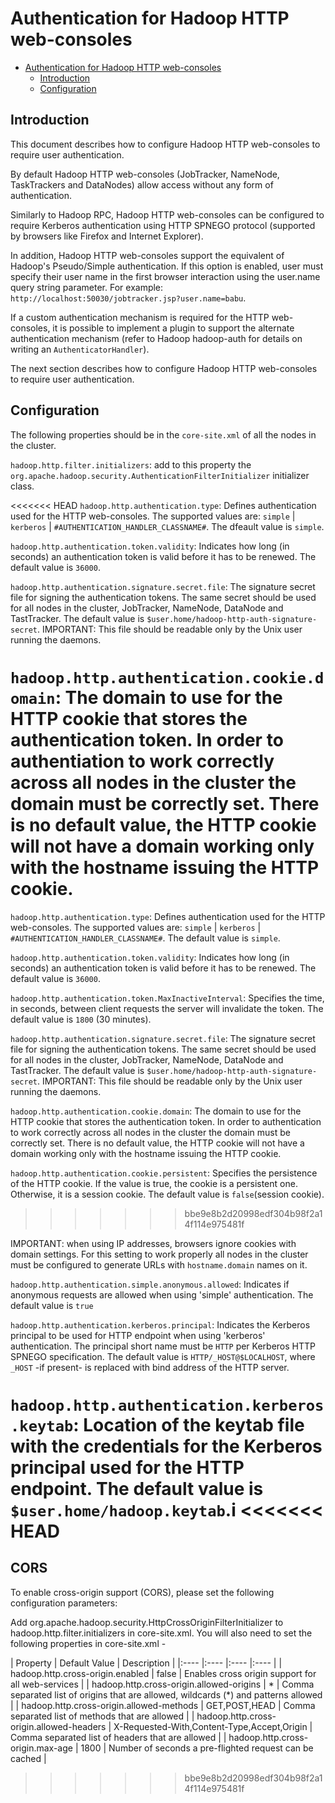 <!---
  Licensed under the Apache License, Version 2.0 (the "License");
  you may not use this file except in compliance with the License.
  You may obtain a copy of the License at

   http://www.apache.org/licenses/LICENSE-2.0

  Unless required by applicable law or agreed to in writing, software
  distributed under the License is distributed on an "AS IS" BASIS,
  WITHOUT WARRANTIES OR CONDITIONS OF ANY KIND, either express or implied.
  See the License for the specific language governing permissions and
  limitations under the License. See accompanying LICENSE file.
-->

Authentication for Hadoop HTTP web-consoles
===========================================

* [Authentication for Hadoop HTTP web-consoles](#Authentication_for_Hadoop_HTTP_web-consoles)
    * [Introduction](#Introduction)
    * [Configuration](#Configuration)

Introduction
------------

This document describes how to configure Hadoop HTTP web-consoles to require user authentication.

By default Hadoop HTTP web-consoles (JobTracker, NameNode, TaskTrackers and DataNodes) allow access without any form of authentication.

Similarly to Hadoop RPC, Hadoop HTTP web-consoles can be configured to require Kerberos authentication using HTTP SPNEGO protocol (supported by browsers like Firefox and Internet Explorer).

In addition, Hadoop HTTP web-consoles support the equivalent of Hadoop's Pseudo/Simple authentication. If this option is enabled, user must specify their user name in the first browser interaction using the user.name query string parameter. For example: `http://localhost:50030/jobtracker.jsp?user.name=babu`.

If a custom authentication mechanism is required for the HTTP web-consoles, it is possible to implement a plugin to support the alternate authentication mechanism (refer to Hadoop hadoop-auth for details on writing an `AuthenticatorHandler`).

The next section describes how to configure Hadoop HTTP web-consoles to require user authentication.

Configuration
-------------

The following properties should be in the `core-site.xml` of all the nodes in the cluster.

`hadoop.http.filter.initializers`: add to this property the `org.apache.hadoop.security.AuthenticationFilterInitializer` initializer class.

<<<<<<< HEAD
`hadoop.http.authentication.type`: Defines authentication used for the HTTP web-consoles. The supported values are: `simple` | `kerberos` | `#AUTHENTICATION_HANDLER_CLASSNAME#`. The dfeault value is `simple`.

`hadoop.http.authentication.token.validity`: Indicates how long (in seconds) an authentication token is valid before it has to be renewed. The default value is `36000`.

`hadoop.http.authentication.signature.secret.file`: The signature secret file for signing the authentication tokens. The same secret should be used for all nodes in the cluster, JobTracker, NameNode, DataNode and TastTracker. The default value is `$user.home/hadoop-http-auth-signature-secret`. IMPORTANT: This file should be readable only by the Unix user running the daemons.

`hadoop.http.authentication.cookie.domain`: The domain to use for the HTTP cookie that stores the authentication token. In order to authentiation to work correctly across all nodes in the cluster the domain must be correctly set. There is no default value, the HTTP cookie will not have a domain working only with the hostname issuing the HTTP cookie.
=======
`hadoop.http.authentication.type`: Defines authentication used for the HTTP web-consoles. The supported values are: `simple` | `kerberos` | `#AUTHENTICATION_HANDLER_CLASSNAME#`. The default value is `simple`.

`hadoop.http.authentication.token.validity`: Indicates how long (in seconds) an authentication token is valid before it has to be renewed. The default value is `36000`.

`hadoop.http.authentication.token.MaxInactiveInterval`: Specifies the time, in seconds, between client requests the server will invalidate the token. The default value is `1800` (30 minutes).

`hadoop.http.authentication.signature.secret.file`: The signature secret file for signing the authentication tokens. The same secret should be used for all nodes in the cluster, JobTracker, NameNode, DataNode and TastTracker. The default value is `$user.home/hadoop-http-auth-signature-secret`. IMPORTANT: This file should be readable only by the Unix user running the daemons.

`hadoop.http.authentication.cookie.domain`: The domain to use for the HTTP cookie that stores the authentication token. In order to authentication to work correctly across all nodes in the cluster the domain must be correctly set. There is no default value, the HTTP cookie will not have a domain working only with the hostname issuing the HTTP cookie.

`hadoop.http.authentication.cookie.persistent`: Specifies the persistence of the HTTP cookie. If the value is true, the cookie is a persistent one. Otherwise, it is a session cookie. The default value is `false`(session cookie).
>>>>>>> bbe9e8b2d20998edf304b98f2a14f114e975481f

IMPORTANT: when using IP addresses, browsers ignore cookies with domain settings. For this setting to work properly all nodes in the cluster must be configured to generate URLs with `hostname.domain` names on it.

`hadoop.http.authentication.simple.anonymous.allowed`: Indicates if anonymous requests are allowed when using 'simple' authentication. The default value is `true`

`hadoop.http.authentication.kerberos.principal`: Indicates the Kerberos principal to be used for HTTP endpoint when using 'kerberos' authentication. The principal short name must be `HTTP` per Kerberos HTTP SPNEGO specification. The default value is `HTTP/_HOST@$LOCALHOST`, where `_HOST` -if present- is replaced with bind address of the HTTP server.

`hadoop.http.authentication.kerberos.keytab`: Location of the keytab file with the credentials for the Kerberos principal used for the HTTP endpoint. The default value is `$user.home/hadoop.keytab`.i
<<<<<<< HEAD
=======

CORS
----
To enable cross-origin support (CORS), please set the following configuration parameters:

Add org.apache.hadoop.security.HttpCrossOriginFilterInitializer to hadoop.http.filter.initializers in core-site.xml. You will also need to set the following properties in core-site.xml -

| Property | Default Value | Description |
|:---- |:---- |:---- |:---- |
| hadoop.http.cross-origin.enabled | false | Enables cross origin support for all web-services |
| hadoop.http.cross-origin.allowed-origins | \* | Comma separated list of origins that are allowed, wildcards (\*) and patterns allowed |
| hadoop.http.cross-origin.allowed-methods | GET,POST,HEAD | Comma separated list of methods that are allowed |
| hadoop.http.cross-origin.allowed-headers | X-Requested-With,Content-Type,Accept,Origin | Comma separated list of headers that are allowed |
| hadoop.http.cross-origin.max-age | 1800 | Number of seconds a pre-flighted request can be cached |
>>>>>>> bbe9e8b2d20998edf304b98f2a14f114e975481f

